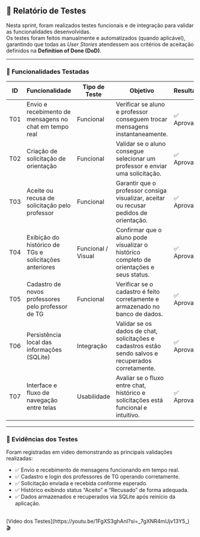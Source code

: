 ## 🧪 Relatório de Testes

Nesta sprint, foram realizados testes funcionais e de integração para validar as funcionalidades desenvolvidas.  
Os testes foram feitos manualmente e automatizados (quando aplicável), garantindo que todas as *User Stories* atendessem aos critérios de aceitação definidos na **Definition of Done (DoD)**.

---

### 🧩 Funcionalidades Testadas

| ID | Funcionalidade | Tipo de Teste | Objetivo | Resultado |
|----|----------------|----------------|-----------|------------|
| T01 | Envio e recebimento de mensagens no chat em tempo real | Funcional | Verificar se aluno e professor conseguem trocar mensagens instantaneamente. | ✅ Aprovado |
| T02 | Criação de solicitação de orientação | Funcional | Validar se o aluno consegue selecionar um professor e enviar uma solicitação. | ✅ Aprovado |
| T03 | Aceite ou recusa de solicitação pelo professor | Funcional | Garantir que o professor consiga visualizar, aceitar ou recusar pedidos de orientação. | ✅ Aprovado |
| T04 | Exibição do histórico de TGs e solicitações anteriores | Funcional / Visual | Confirmar que o aluno pode visualizar o histórico completo de orientações e seus status. | ✅ Aprovado |
| T05 | Cadastro de novos professores pelo professor de TG | Funcional | Verificar se o cadastro é feito corretamente e armazenado no banco de dados. | ✅ Aprovado |
| T06 | Persistência local das informações (SQLite) | Integração | Validar se os dados de chat, solicitações e cadastros estão sendo salvos e recuperados corretamente. | ✅ Aprovado |
| T07 | Interface e fluxo de navegação entre telas | Usabilidade | Avaliar se o fluxo entre chat, histórico e solicitações está funcional e intuitivo. | ✅ Aprovado |

---

### 🧾 Evidências dos Testes

Foram registradas em video demonstrando as principais validações realizadas:
- ✅ Envio e recebimento de mensagens funcionando em tempo real.  
- ✅ Cadastro e login dos professores de TG operando corretamente.  
- ✅ Solicitação enviada e recebida conforme esperado.  
- ✅ Histórico exibindo status “Aceito” e “Recusado” de forma adequada.  
- ✅ Dados armazenados e recuperados via SQLite após reinício da aplicação.
<br>
[Vídeo dos Testes](https://youtu.be/1FgXS3ghAnI?si=_7gXNR4mUjv13Y5_) 🎬
